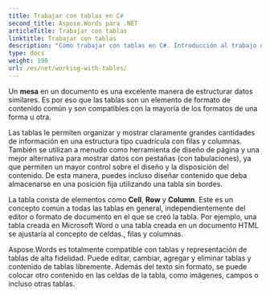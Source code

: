```yaml
---
title: Trabajar con tablas en C#
second_title: Aspose.Words para .NET
articleTitle: Trabajar con tablas
linktitle: Trabajar con tablas
description: "Cómo trabajar con tablas en C#. Introducción al trabajo con tablas y conceptos de nodos de tabla en Aspose.Words para .NET."
type: docs
weight: 190
url: /es/net/working-with-tables/
---
```


Un **mesa** en un documento es una excelente manera de estructurar datos similares. Es por eso que las tablas son un elemento de formato de contenido común y son compatibles con la mayoría de los formatos de una forma u otra.

Las tablas le permiten organizar y mostrar claramente grandes cantidades de información en una estructura tipo cuadrícula con filas y columnas. También se utilizan a menudo como herramienta de diseño de página y una mejor alternativa para mostrar datos con pestañas (con tabulaciones), ya que permiten un mayor control sobre el diseño y la disposición del contenido. De esta manera, puedes incluso diseñar contenido que deba almacenarse en una posición fija utilizando una tabla sin bordes.

La tabla consta de elementos como **Cell**, **Row** y **Column**. Este es un concepto común a todas las tablas en general, independientemente del editor o formato de documento en el que se creó la tabla. Por ejemplo, una tabla creada en Microsoft Word o una tabla creada en un documento HTML se ajustaría al concepto de celdas., filas y columnas.

Aspose.Words es totalmente compatible con tablas y representación de tablas de alta fidelidad. Puede editar, cambiar, agregar y eliminar tablas y contenido de tablas libremente. Además del texto sin formato, se puede colocar otro contenido en las celdas de la tabla, como imágenes, campos o incluso otras tablas.